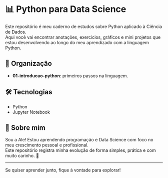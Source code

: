 # 📊 Python para Data Science

Este repositório é meu caderno de estudos sobre Python aplicado à Ciência de Dados.  
Aqui você vai encontrar anotações, exercícios, gráficos e mini projetos que estou desenvolvendo ao longo do meu aprendizado com a linguagem Python. 

## 📁 Organização

- **01-introducao-python**: primeiros passos na linguagem.

## 🛠️ Tecnologias

- Python 
- Jupyter Notebook

## 🌼 Sobre mim

Sou a Ale! Estou aprendendo programação e Data Science com foco no meu crescimento pessoal e profissional.  
Este repositório registra minha evolução de forma simples, prática e com muito carinho. 💖

---

Se quiser aprender junto, fique à vontade para explorar!
